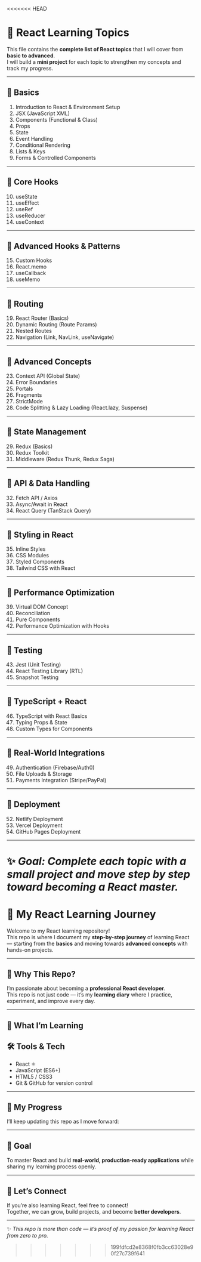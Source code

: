 <<<<<<< HEAD
# 🚀 React Learning Topics

This file contains the **complete list of React topics** that I will cover from **basic to advanced**.  
I will build a **mini project** for each topic to strengthen my concepts and track my progress.

---

## 🔹 Basics
1. Introduction to React & Environment Setup  
2. JSX (JavaScript XML)  
3. Components (Functional & Class)  
4. Props  
5. State  
6. Event Handling  
7. Conditional Rendering  
8. Lists & Keys  
9. Forms & Controlled Components  

---

## 🔹 Core Hooks
10. useState  
11. useEffect  
12. useRef  
13. useReducer  
14. useContext  

---

## 🔹 Advanced Hooks & Patterns
15. Custom Hooks  
16. React.memo  
17. useCallback  
18. useMemo  

---

## 🔹 Routing
19. React Router (Basics)  
20. Dynamic Routing (Route Params)  
21. Nested Routes  
22. Navigation (Link, NavLink, useNavigate)  

---

## 🔹 Advanced Concepts
23. Context API (Global State)  
24. Error Boundaries  
25. Portals  
26. Fragments  
27. StrictMode  
28. Code Splitting & Lazy Loading (React.lazy, Suspense)  

---

## 🔹 State Management
29. Redux (Basics)  
30. Redux Toolkit  
31. Middleware (Redux Thunk, Redux Saga)  

---

## 🔹 API & Data Handling
32. Fetch API / Axios  
33. Async/Await in React  
34. React Query (TanStack Query)  

---

## 🔹 Styling in React
35. Inline Styles  
36. CSS Modules  
37. Styled Components  
38. Tailwind CSS with React  

---

## 🔹 Performance Optimization
39. Virtual DOM Concept  
40. Reconciliation  
41. Pure Components  
42. Performance Optimization with Hooks  

---

## 🔹 Testing
43. Jest (Unit Testing)  
44. React Testing Library (RTL)  
45. Snapshot Testing  

---

## 🔹 TypeScript + React
46. TypeScript with React Basics  
47. Typing Props & State  
48. Custom Types for Components  

---

## 🔹 Real-World Integrations
49. Authentication (Firebase/Auth0)  
50. File Uploads & Storage  
51. Payments Integration (Stripe/PayPal)  

---

## 🔹 Deployment
52. Netlify Deployment  
53. Vercel Deployment  
54. GitHub Pages Deployment  

---

✨ *Goal: Complete each topic with a small project and move step by step toward becoming a React master.*
=======
# 🚀 My React Learning Journey

Welcome to my React learning repository!  
This repo is where I document my **step-by-step journey** of learning React — starting from the **basics** and moving towards **advanced concepts** with hands-on projects.  

---

## 🌱 Why This Repo?
I’m passionate about becoming a **professional React developer**.  
This repo is not just code — it’s my **learning diary** where I practice, experiment, and improve every day.  

---

## 📖 What I’m Learning

## 🛠️ Tools & Tech
- React ⚛️  
- JavaScript (ES6+)  
- HTML5 / CSS3  
- Git & GitHub for version control  

---

## 📌 My Progress
I’ll keep updating this repo as I move forward:  
 

---

## 🎯 Goal
To master React and build **real-world, production-ready applications** while sharing my learning process openly.  

---

## 🤝 Let’s Connect
If you’re also learning React, feel free to connect!  
Together, we can grow, build projects, and become **better developers**.  

---
✨ *This repo is more than code — it’s proof of my passion for learning React from zero to pro.*  
>>>>>>> 199fdfcd2e8368f0fb3cc63028e90f27c739f641
